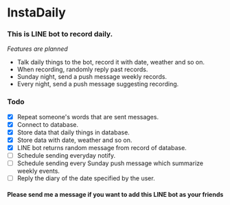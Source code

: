 # InstaDaily
### This is LINE bot to record daily.
*Features are planned*
- Talk daily things to the bot, record it with date, weather and so on.
- When recording, randomly reply past records.
- Sunday night, send a push message weekly records.
- Every night, send a push message suggesting recording.
### Todo
- [x] Repeat someone's words that are sent messages.
- [x] Connect to database.
- [x] Store data that daily things in database.
- [x] Store data with date, weather and so on.
- [x] LINE bot returns random message from record of database.
- [ ] Schedule sending everyday notify.
- [ ] Schedule sending every Sunday push message which summarize weekly events.
- [ ] Reply the diary of the date specified by the user.

#### Please send me a message if you want to add this LINE bot as your friends
